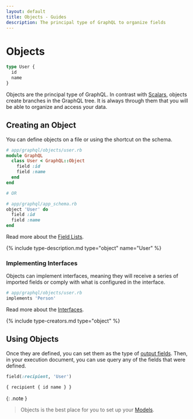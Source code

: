 ```yaml
---
layout: default
title: Objects - Guides
description: The principal type of GraphQL to organize fields
---
```


# Objects

```graphql
type User {
  id
  name
}
```

Objects are the principal type of GraphQL. In contrast with [Scalars](/guides/scalars), objects
create branches in the GraphQL tree. It is always through them that you will be able to organize
and access your data.

## Creating an Object

You can define objects on a file or using the shortcut on the schema.

```ruby
# app/graphql/objects/user.rb
module GraphQL
  class User < GraphQL::Object
    field :id
    field :name
  end
end

# OR

# app/graphql/app_schema.rb
object 'User' do
  field :id
  field :name
end
```

Read more about the [Field Lists](/guides/field-lists).

{% include type-description.md type="object" name="User" %}

### Implementing Interfaces

Objects can implement interfaces, meaning they will receive a series of imported
fields or comply with what is configured in the interface.

```ruby
# app/graphql/objects/user.rb
implements 'Person'
```

Read more about the [Interfaces](/guides/interfaces).

{% include type-creators.md type="object" %}

## Using Objects

Once they are defined, you can set them as the type of [output fields](/guides/fields#output-fields).
Then, in your execution document, you can use query any of the fields that were defined.

```ruby
field(:recipient, 'User')
```

```graphql
{ recipient { id name } }
```

{: .note }
> Objects is the best place for you to set up your
> <a href="https://api.rubyonrails.org/classes/ActiveRecord/Base.html" target="_blank" rel="external nofollow">Models</a>.
